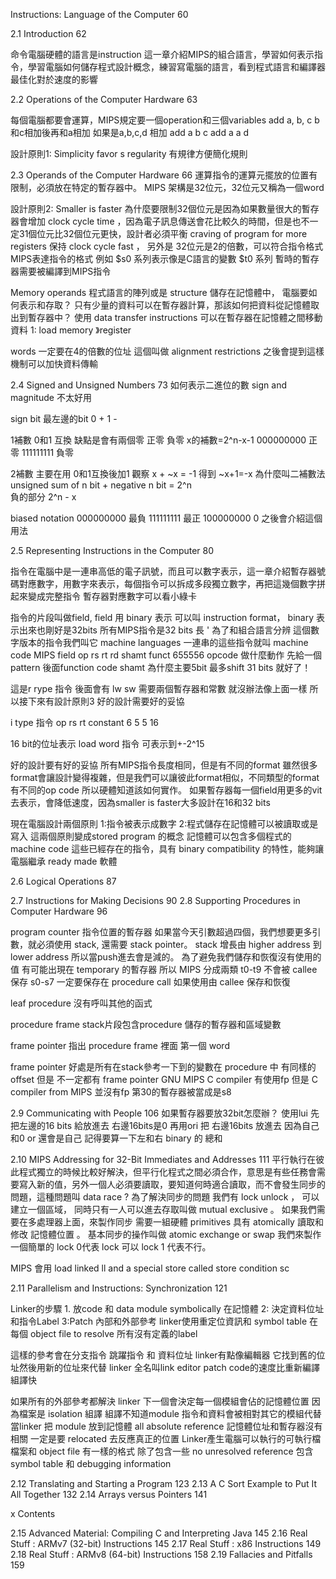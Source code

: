 
Instructions: Language of the Computer 60

2.1 Introduction 62

命令電腦硬體的語言是instruction
這一章介紹MIPS的組合語言，學習如何表示指令，學習電腦如何儲存程式設計概念，練習寫電腦的語言，看到程式語言和編譯器最佳化對於速度的影響


2.2 Operations of the Computer Hardware 63

每個電腦都要會運算，MIPS規定要一個operation和三個variables
add a, b, c
b和c相加後再和a相加
如果是a,b,c,d 相加
add a b c
add a a d

設計原則1: Simplicity favor s regularity 
有規律方便簡化規則


2.3 Operands of the Computer Hardware 66
運算指令的運算元擺放的位置有限制，必須放在特定的暫存器中。
MIPS 架構是32位元，32位元又稱為一個word

設計原則2: Smaller is faster
為什麼要限制32個位元是因為如果數量很大的暫存器會增加 clock cycle time ，因為電子訊息傳送會花比較久的時間，但是也不一定31個位元比32個位元更快，設計者必須平衡 craving of program for more registers 保持 clock cycle fast ， 另外是
32位元是2的倍數，可以符合指令格式
MIPS表達指令的格式
例如 $s0 系列表示像是C語言的變數
$t0 系列 暫時的暫存器需要被編譯到MIPS指令

Memory operands
程式語言的陣列或是 structure 儲存在記憶體中， 電腦要如何表示和存取？ 
只有少量的資料可以在暫存器計算，那該如何把資料從記憶體取出到暫存器中？
使用 data transfer instructions 
可以在暫存器在記憶體之間移動資料
1: load memory 》register 

words 一定要在4的倍數的位址 這個叫做 alignment restrictions 之後會提到這樣機制可以加快資料傳輸

 
2.4 Signed and Unsigned Numbers 73
如何表示二進位的數
sign and magnitude 不太好用

sign bit 最左邊的bit 0 + 1 -

1補數 0和1 互換
缺點是會有兩個零 正零 負零
x的補數=2^n-x-1
000000000 正零
111111111 負零


2補數 主要在用 0和1互換後加1
觀察 x + ~x = -1 得到 ~x+1=-x
為什麼叫二補數法
unsigned sum of n bit + negative n bit = 2^n  
負的部分  2^n - x


biased notation 
000000000 最負
111111111 最正
100000000 0
之後會介紹這個用法


2.5 Representing Instructions in the Computer 80

指令在電腦中是一連串高低的電子訊號，而且可以數字表示，這一章介紹暫存器號碼對應數字，用數字來表示，每個指令可以拆成多段獨立數字，再把這幾個數字拼起來變成完整指令
暫存器對應數字可以看小綠卡

指令的片段叫做field, field 用 binary 表示 可以叫 instruction format， binary 表示出來也剛好是32bits 所有MIPS指令是32  bits 長 ' 為了和組合語言分辨 這個數字版本的指令我們叫它 machine languages 一連串的這些指令就叫 machine code 
MIPS field
op rs rt rd shamt funct
655556
opcode 做什麼動作
先給一個pattern 後面function code 
shamt 為什麼主要5bit 最多shift 31 bits 就好了！ 



這是r rype 指令 後面會有 lw sw 需要兩個暫存器和常數 就沒辦法像上面一樣
所以接下來有設計原則3 好的設計需要好的妥協

i type 指令
op rs rt constant 
6 5 5 16

16 bit的位址表示 load word 指令
可表示到+-2^15 

好的設計要有好的妥協
所有MIPS指令長度相同，但是有不同的format
雖然很多format會讓設計變得複雜，但是我們可以讓彼此format相似，不同類型的format有不同的op code 所以硬體知道該如何實作。
如果暫存器每一個field用更多的vit去表示，會降低速度，因為smaller is faster大多設計在16和32 bits

現在電腦設計兩個原則
1:指令被表示成數字
2:程式儲存在記憶體可以被讀取或是寫入
這兩個原則變成stored program 的概念
記憶體可以包含多個程式的machine code
這些已經存在的指令，具有 binary compatibility 的特性，能夠讓電腦繼承 ready made  軟體

2.6 Logical Operations 87




2.7 Instructions for Making Decisions 90
2.8 Supporting Procedures in Computer Hardware 96

program counter 指令位置的暫存器
如果當今天引數超過四個，我們想要更多引數，就必須使用 stack, 還需要 stack pointer。 stack 增長由 higher address 到 lower address 所以當push進去會是減的。
為了避免我們儲存和恢復沒有使用的值
有可能出現在 temporary 的暫存器
所以 MIPS 分成兩類 t0-t9 不會被 callee保存 s0-s7 一定要保存在 procedure call  如果使用由 callee 保存和恢復 

leaf procedure 沒有呼叫其他的函式

procedure frame stack片段包含procedure 儲存的暫存器和區域變數

frame pointer 指出 procedure frame 裡面 第一個 word

frame pointer 好處是所有在stack參考一下到的變數在 procedure 中 有同樣的 offset 但是 不一定都有 frame pointer GNU MIPS C compiler 有使用fp 但是 C compiler from MIPS 並沒有fp 第30的暫存器被當成是s8




2.9 Communicating with People 106
如果暫存器要放32bit怎麼辦？
使用lui 先把左邊的16 bits 給放進去
右邊16bits是0 再用ori 把 右邊16bits 放進去 因為自己和0 or 還會是自己 記得要算一下左和右 binary 的 總和



2.10 MIPS Addressing for 32-Bit Immediates and Addresses 111
平行執行在彼此程式獨立的時候比較好解決，但平行化程式之間必須合作，意思是有些任務會需要寫入新的值，另外一個人必須要讀取，要知道何時適合讀取，而不會發生同步的問題，這種問題叫 data race ? 為了解決同步的問題
我們有 lock unlock ， 可以建立一個區域， 同時只有一人可以進去存取叫做 mutual exclusive 。
如果我們需要在多處理器上面，來製作同步 需要一組硬體 primitives 具有 atomically 讀取和修改 記憶體位置 。
基本同步的操作叫做 atomic exchange or swap  我們來製作一個簡單的 lock 0代表 lock 可以 lock 1 代表不行。

MIPS 會用 load linked ll and a special store called store condition sc 


2.11 Parallelism and Instructions: Synchronization 121


Linker的步驟 1. 放code 和 data module symbolically 在記憶體 2: 決定資料位址和指令Label
3:Patch 內部和外部參考 linker使用重定位資訊和 symbol table 在每個 object file to resolve 所有沒有定義的label  

這樣的參考會在分支指令 跳躍指令 和 資料位址 linker有點像編輯器 它找到舊的位址然後用新的位址來代替 linker 全名叫link editor patch code的速度比重新編譯組譯快

如果所有的外部參考都解決 linker 下一個會決定每一個模組會佔的記憶體位置 因為檔案是 isolation 組譯 組譯不知道module 指令和資料會被相對其它的模組代替 當linker 把 module 放到記憶體 all absolute reference 記憶體位址和暫存器沒有相關 一定是要 relocated 去反應真正的位置
Linker產生電腦可以執行的可執行檔 檔案和 object file 有一樣的格式 除了包含一些 no unresolved reference  包含 symbol table 和 debugging information 


2.12 Translating and Starting a Program 123
2.13 A C Sort Example to Put It All Together 132
2.14 Arrays versus Pointers 141

x Contents

2.15 Advanced Material: Compiling C and Interpreting Java 145
2.16 Real Stuff : ARMv7 (32-bit) Instructions 145
2.17 Real Stuff : x86 Instructions 149
2.18 Real Stuff : ARMv8 (64-bit) Instructions 158
2.19 Fallacies and Pitfalls 159
